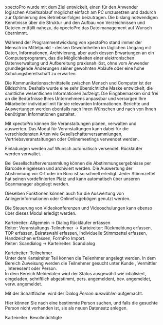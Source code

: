 <!DOCTYPE html>
<html>
<head>
<meta charset="utf-8">
<meta name="viewport" content="width=device-width, initial-scale=1.0">
<title>500_Veranstaltungen.md</title>
<link rel="stylesheet" href="https://stackedit.io/res-min/themes/base.css" />
<script type="text/javascript" src="https://cdn.mathjax.org/mathjax/latest/MathJax.js?config=TeX-AMS_HTML"></script>
</head>
<body><div class="container"><p>xpectoPro wurde mit dem Ziel entwickelt, einen für den Anwender logischen Arbeitsablauf möglichst einfach am PC umzusetzen und dadurch zur Optimierung des Betriebserfolges beizutragen. Die bislang notwendigen Kenntnisse über die Struktur und den Aufbau von Verzeichnissen und Dateien entfällt nahezu, da xpectoPro das Dateimanagement auf Wunsch übernimmt.</p>

<p>Während der Programmentwicklung von xpectoPro stand immer der Mensch im Mittelpunkt - dessen Gewohnheiten im täglichen Umgang mit Daten, Informationen, Archivierung, aber auch dessen Erwartungen an ein Computerprogramm, das die Möglichkeiten einer elektronischen Datenverwaltung und Aufbereitung praxisnah löst, ohne vom Anwender grundlegende Änderungen seiner gewohnten Abläufe oder eine hohe Schulungsbereitschaft zu erwarten.</p>

<p>Die Kommunikationsschnittstelle zwischen Mensch und Computer ist der Bildschirm. Deshalb wurde eine sehr übersichtliche Maske entwickelt, die sämtliche wesentlichen Informationen aufzeigt. Die Eingabemasken sind frei an die Bedürfnisse Ihres Unternehmens anpassbar und versorgen Ihre Mitarbeiter individuell mit für sie relevanten Informationen. Berichte und Auswertungen werden ebenfalls nach Ihren Wünschen und nach von Ihnen benötigten Informationen gestaltet.</p>

<p>Mit xpectoPro können Sie Veranstaltungen planen, verwalten und auswerten. Das Modul für Veranstaltungen kann dabei für die verschiedensten Arten wie Gesellschafterversammlungen, Vertriebsveranstaltungen oder Onlinemeetings verwendet werden.</p>

<p>Einladungen werden auf Wunsch automatisch versendet. Rückläufer werden verwaltet.</p>

<p>Bei Gesellschafterversammlung können die Abstimmungsergebnisse per Barcode eingelesen und archiviert werden. Die Auswertung der Abstimmung vor Ort oder im Büro ist so schnell erledigt. Jeder Stimmzettel hat seinen vordefinierten Platz und kann automatisch über unseren Scanmanager abgelegt werden.</p>

<p>Dieselben Funktionen können auch für die Auswertung von Anlegerinformationen oder Onlinefragebögen genutzt werden.</p>

<p>Die Steuerung von Videokonferenzen und Videoschulungen kann ebenso über dieses Modul erledigt werden.</p>

<p>Karteireiter: Allgemein → Dialog Rückläufer erfassen <br>
                                         Reiter: Veranstaltungs-Teilnehmer → Karteireiter: Rückmeldung erfassen, TOP erfassen, Beiratswahl erfassen, Individuelle Stimmzettel erfassen, Handzeichen erfassen, FormPro Import. <br>
                                         Reiter: Scandialog → Karteireiter: Scandialog</p>

<p>Karteireiter: Teilnehmer <br>
Unter dem Karteireiter Teil können die Teilenhmer angelegt werden. In dem Bereich Zuweisung werden die Teilnehmer gesucht unter Kunde , Vermittler , Interessent oder Person. <br>
In dem Bereich Meldedaten wird der Status ausgewählt wie intialisiert, eingeladen, schriftlich abgestimmt, pers. angemeldent, bev. angemeldet, verw. angemeldet.</p>

<p>Mit der Schaltfläche <img src="http://xpecto.github.io/docs/img/img_1426499792252.png" alt="" title=""> wird der Dialog <em>Person auswählen</em> aufgemacht.  <br>
<img src="http://xpecto.github.io/docs/img/img_1426500257178.png" alt="" title=""></p>

<p>Hier können Sie nach eine bestimmte Person suchen, und falls die gesuchte Person nicht vorhanden ist, sie als neuen Datensatz anlegen.</p>

<p>Karteireiter: Bevollmächtigte</p></div></body>
</html>